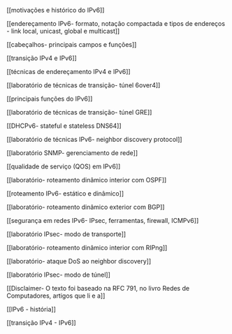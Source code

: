 [[motivações e histórico do IPv6]]

[[endereçamento IPv6- formato, notação compactada e tipos de endereços - link local, unicast, global e multicast]]

[[cabeçalhos- principais campos e funções]]

[[transição IPv4 e IPv6]]

[[técnicas de endereçamento IPv4 e IPv6]]

[[laboratório de técnicas de transição- túnel 6over4]]

[[principais funções do IPv6]]

[[laboratório de técnicas de transição- túnel GRE]]

[[DHCPv6- stateful e stateless DNS64]]

[[laboratório de técnicas IPv6- neighbor discovery protocol]]

[[laboratório SNMP- gerenciamento de rede]]

[[qualidade de serviço (QOS) em IPv6]]

[[laboratório- roteamento dinâmico interior com OSPF]]

[[roteamento IPv6- estático e dinâmico]]

[[laboratório- roteamento dinâmico exterior com BGP]]

[[segurança em redes IPv6- IPsec, ferramentas, firewall, ICMPv6]]

[[laboratório IPsec- modo de transporte]]

[[laboratório- roteamento dinâmico interior com RIPng]]

[[laboratório- ataque DoS ao neighbor discovery]]

[[laboratório IPsec- modo de túnel]]

[[Disclaimer- O texto foi baseado na RFC 791, no livro Redes de Computadores, artigos que li e a]]

[[IPv6 - história]]

[[transição IPv4 - IPv6]]